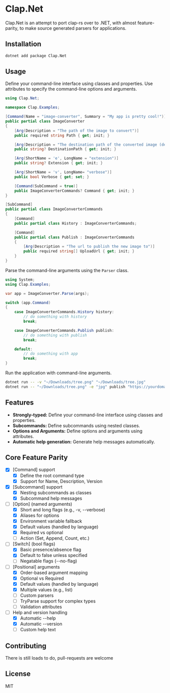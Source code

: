 # Clap.Net

Clap.Net is an attempt to port clap-rs over to .NET, with almost feature-parity, to make source generated parsers for applications.

## Installation

```bash
dotnet add package Clap.Net
```

## Usage

Define your command-line interface using classes and properties. Use attributes to specify the command-line options and arguments.

```csharp
using Clap.Net;

namespace Clap.Examples;

[Command(Name = "image-converter", Summary = "My app is pretty cool!")]
public partial class ImageConverter
{
    [Arg(Description = "The path of the image to convert")]
    public required string Path { get; init; }

    [Arg(Description = "The destination path of the converted image (default: <file-name>.[new-ext])", Last = true)]
    public string? DestinationPath { get; init; }

    [Arg(ShortName = 'e', LongName = "extension")]
    public string? Extension { get; init; }

    [Arg(ShortName = 'v', LongName= "verbose")]
    public bool Verbose { get; set; }

    [Command(SubCommand = true)]
    public ImageConverterCommands? Command { get; init; }
}

[SubCommand]
public partial class ImageConverterCommands 
{
    [Command]
    public partial class History : ImageConverterCommands;

    [Command]
    public partial class Publish : ImageConverterCommands 
    {
        [Arg(Description = "The url to publish the new image to")]
        public required string[] UploadUrl { get; init; }
    }
}
```

Parse the command-line arguments using the `Parser` class.

```csharp
using System;
using Clap.Examples;

var app = ImageConverter.Parse(args);

switch (app.Command) 
{
    case ImageConverterCommands.History history:
        // do something with history
        break;

    case ImageConverterCommands.Publish publish:
        // do something with publish
        break;

    default:
        // do something with app
        break;
}

```

Run the application with command-line arguments.

```bash
dotnet run -- -v "~/Downloads/tree.png" "~/Downloads/tree.jpg" 
dotnet run -- "~/Downloads/tree.png" -e "jpg" publish "https://yourdomain.com/upload"
```

## Features

*   **Strongly-typed:** Define your command-line interface using classes and properties.
*   **Subcommands:** Define subcommands using nested classes.
*   **Options and Arguments:** Define options and arguments using attributes.
*   **Automatic help generation:** Generate help messages automatically.

## Core Feature Parity

- [x] [Command] support
    - [x] Define the root command type
    - [x] Support for Name, Description, Version
- [x] [Subcommand] support
    - [x] Nesting subcommands as classes
    - [x] Subcommand help messages
- [ ] [Option] (named arguments)
    - [x] Short and long flags (e.g., -v, --verbose)
    - [x] Aliases for options
    - [x] Environment variable fallback
    - [x] Default values (handled by language)
    - [x] Required vs optional
    - [ ] Action (Set, Append, Count, etc.)
- [ ] [Switch] (bool flags)
    - [x] Basic presence/absence flag
    - [x] Default to false unless specified
    - [ ] Negatable flags (--no-flag)
- [ ] [Positional] arguments
    - [x] Order-based argument mapping
    - [x] Optional vs Required
    - [x] Default values (handled by language)
    - [x] Multiple values (e.g., list)
    - [ ] Custom parsers
    - [ ] TryParse support for complex types
    - [ ] Validation attributes
- [ ] Help and version handling
    - [x] Automatic --help
    - [x] Automatic --version
    - [ ] Custom help text

## Contributing

There is still loads to do, pull-requests are welcome

## License

MIT
